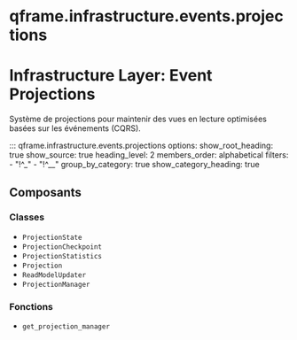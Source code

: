 # qframe.infrastructure.events.projections


Infrastructure Layer: Event Projections
=======================================

Système de projections pour maintenir des vues en lecture optimisées
basées sur les événements (CQRS).


::: qframe.infrastructure.events.projections
    options:
      show_root_heading: true
      show_source: true
      heading_level: 2
      members_order: alphabetical
      filters:
        - "!^_"
        - "!^__"
      group_by_category: true
      show_category_heading: true

## Composants

### Classes

- `ProjectionState`
- `ProjectionCheckpoint`
- `ProjectionStatistics`
- `Projection`
- `ReadModelUpdater`
- `ProjectionManager`

### Fonctions

- `get_projection_manager`


